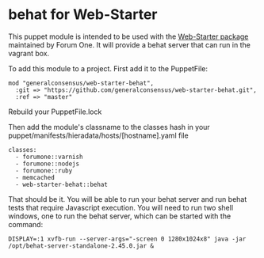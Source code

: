 # behat for Web-Starter

This puppet module is intended to be used with the [Web-Starter package](https://github.com/forumone/web-starter) maintained by Forum One. It will provide a behat server that can run in the vagrant box.

To add this module to a project. First add it to the PuppetFile:

```
mod "generalconsensus/web-starter-behat",
  :git => "https://github.com/generalconsensus/web-starter-behat.git",
  :ref => "master"
```

Rebuild your PuppetFile.lock

Then add the module's classname to the classes hash in your puppet/manifests/hieradata/hosts/[hostname].yaml file

```
classes: 
  - forumone::varnish
  - forumone::nodejs
  - forumone::ruby
  - memcached
  - web-starter-behat::behat
```

That should be it. You will be able to run your behat server and run behat tests that require Javascript execution. You will need to run two shell windows, one to run the behat server, which can be started with the command:

```
DISPLAY=:1 xvfb-run --server-args="-screen 0 1280x1024x8" java -jar /opt/behat-server-standalone-2.45.0.jar &
```

